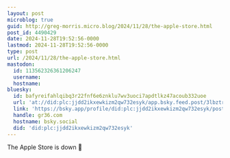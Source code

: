 ```yaml
---
layout: post
microblog: true
guid: http://greg-morris.micro.blog/2024/11/28/the-apple-store.html
post_id: 4490429
date: 2024-11-28T19:52:56-0000
lastmod: 2024-11-28T19:52:56-0000
type: post
url: /2024/11/28/the-apple-store.html
mastodon:
  id: 113562326361206247
  username: 
  hostname: 
bluesky:
  id: bafyreifahlqibq3r22fnf6e6znklu7wv3uoci7apdtlkz47acoub332uoe
  url: 'at://did:plc:jjdd2ikxewkizm2qw732esyk/app.bsky.feed.post/3lbztr5kiq32r'
  link: 'https://bsky.app/profile/did:plc:jjdd2ikxewkizm2qw732esyk/post/3lbztr5kiq32r'
  handle: gr36.com
  hostname: bsky.social
  did: 'did:plc:jjdd2ikxewkizm2qw732esyk'
---
```

The Apple Store is down 🫣
